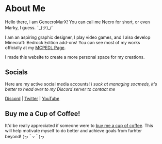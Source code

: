 # About Me

Hello there, I am GenecroMarX! You can call me Necro for short, or even Marky, I guess. ¯\_(ツ)_/¯

I am an aspiring graphic designer, I play video games, and I also develop Minecraft: Bedrock Edition add-ons! You can see most of my works officially at my [MCPEDL Page](https://mcpedl.com/user/zachmc/).

I made this website to create a more personal space for my creations.

## Socials

Here are my active social media accounts! _I suck at managing socmeds, it's better to head over to my Discord server to contact me_

[Discord](https://discord.gg/h4Q6mfGrh3) | [Twitter](https://twitter.com/GenecroMarcus) | [YouTube](https://www.youtube.com/channel/UC1NQ6FKRa-Uvgb3V9bW1u9w)

## Buy me a Cup of Coffee!

It'd be really appreciated if someone were to [buy me a cup of coffee](https://ko-fi.com/genecromarx#paypalModal). This will help motivate myself to do better and achieve goals from furhter beyond! (っ＾▿＾)っ
